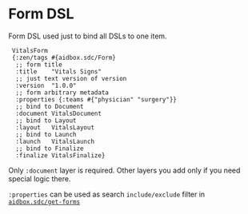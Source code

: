 # Form DSL

Form DSL used just to bind all DSLs to one item.

```
 VitalsForm
 {:zen/tags #{aidbox.sdc/Form}
  ;; form title
  :title    "Vitals Signs"
  ;; just text version of version
  :version  "1.0.0"
  ;; form arbitrary metadata
  :properties {:teams #{"physician" "surgery"}}
  ;; bind to Document
  :document VitalsDocument
  ;; bind to Layout
  :layout   VitalsLayout
  ;; bind to Launch
  :launch   VitalsLaunch
  ;; bind to Finalize
  :finalize VitalsFinalize}
```

Only `:document` layer is required.
Other layers you add only if you need special logic there.


`:properties` can be used as search `include/exclude` filter in [`aidbox.sdc/get-forms`](api-reference.md#get-forms)







